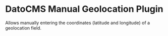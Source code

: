 # DatoCMS Manual Geolocation Plugin

Allows manually entering the coordinates (latitude and longitude) of a geolocation field.
